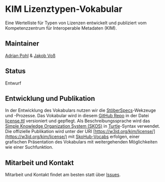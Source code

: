 # KIM Lizenztypen-Vokabular

Eine Wertelliste für Typen von Lizenzen entwickelt und publiziert vom Kompetenzzentrum für Interoperable Metadaten (KIM).

## Maintainer

[Adrian Pohl](https://github.com/acka47) & [Jakob Voß](https://github.com/nichtich)

## Status

Entwurf

## Entwicklung und Publikation

In der Entwicklung des Vokabulars nutzen wir die [StöberSpecs](https://w3id.org/kim/stoeberspecs/)-Wekzeuge und -Prozesse. Das Vokabular wird in diesem [GitHub Repo](https://github.com/dini-ag-kim/license) in der Datei [license.ttl](https://github.com/dini-ag-kim/license/blob/master/license.ttl) versioniert und gepflegt. Als Beschreibungssprache wird das [Simple Knowledge Organization System (SKOS)](https://www.w3.org/2004/02/skos/) in [Turtle](https://www.w3.org/TR/turtle/)-Syntax verwendet. Die offizielle Publikation wird unter der URI [https://w3id.org/kim/license/](https://w3id.org/kim/license/) mit [SkoHub-Vocabs](https://github.com/hbz/skohub-vocabs) erfolgen, einer grafischen Präsentation des Vokabulars mit weitergehenden Möglichkeiten wie einer Suchfunktion.

## Mitarbeit und Kontakt

Mitarbeit und Kontakt findet am besten statt über [Issues](https://github.com/dini-ag-kim/hochschulfaechersystematik/issues).